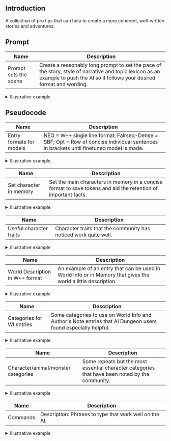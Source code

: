 ## Introduction
A collection of pro tips that can help to create a more coherent, well-written stories and adventures.
## Prompt

| Name | Description |
| --- | --- |
| Prompt sets the scene | Create a reasonably long prompt to set the pace of the story, style of narrative and topic lexicon as an example to push the AI so it follows your desired format and wording. |

<details>
  <summary>Illustrative example</summary>
<br>  
Alice was beginning to get very tired of sitting by her sister on the bank, and of having nothing to do: once or twice she had peeped into the book her sister was reading, but it had no pictures or conversations in it, “and what is the use of a book,” thought Alice “without pictures or conversations?”<br>

<br>So she was considering in her own mind (as well as she could, for the hot day made her feel very sleepy and stupid), whether the pleasure of making a daisy-chain would be worth the trouble of getting up and picking the daisies, when suddenly a White Rabbit with pink eyes ran close by her.

There was nothing so very remarkable in that; nor did Alice think it so very much out of the way to hear the Rabbit say to itself, “Oh dear! Oh dear! I shall be late!” (when she thought it over afterwards, it occurred to her that she ought to have wondered at this, but at the time it all seemed quite natural); but when the Rabbit actually took a watch out of its waistcoat-pocket, and looked at it, and then hurried on, Alice started to her feet, for it flashed across her mind that she had never before seen a rabbit with either a waistcoat-pocket, or a watch to take out of it, and burning with curiosity, she ran across the field after it, and fortunately was just in time to see it pop down a large rabbit-hole under the hedge.<br>
<br>
</details>

## Pseudocode

| Name | Description |
| --- | --- |
| Entry formats for models | NEO = W++ single line format; Fairseq-Dense = SBF; Opt = Row of concise individual sentences in brackets until finetuned model is made. |

<details>
  <summary>Illustrative example</summary>
<br>
  W++:

 [location("hospital")<br>
{<br>
DESCRIPTION("large facility" + "underground base")<br>
APPEARANCE("white walls" + "red bricks" + "people being treated for injuries")<br>
AREAS("maternity" + "triage" + "emergency room" + "canteen" + "research lab")<br>
SUMMARY("The hospital is treating many injured people after the alien attack.")<br>
}]
  
  SBF: 

[ Character: Ronald Mc Donald; age: 38; height: 1.8 m; weight: 90 kg; eye color: green; hair color: brown; hair style: short hair; skin color: fair; clothing: uniform; weapon: no weapon; title: none; other characteristics: none; description: Ronald is a clown-like mascot with red and yellow clothing, wearing a hat with a yellow star and a yellow smiley face on it. He is also carrying a golden bag and a large golden hamburger. ]

Individual sentences in brackets for Author's Note:

[ Writing Style: X-RATED written in a verbose narrative.]<br>
[ Tone: Focus on arousing scenes, visceral sensations, and loving sex scenes.]<br>
[ Genre: Erotic.]<br>
[ Wording: Arousing.]<br>
[ Rating: R.]<br>
  
</details>

| Name | Description |
| --- | --- |
| Set character in memory | Set the main characters in memory in a concise format to save tokens and aid the retention of important facts. |

<details>
  <summary>Illustrative example</summary>
<br>  
[ I am: "Edward"; Husband of: "Charlotte"; Father of: "Clara", "Benny"; Gender: "Male"; Age: "37" ]
<br>  
</details>

| Name | Description |
| --- | --- |
| Useful character traits | Character traits that the community has noticed work quite well. |

<details>
  <summary>Illustrative example</summary>
<br>  
timid, self-conscious, polite, friendly, arrogant, oblivious, dumb, dry, cynical, apathetic, wry, clever, witty, addicted, belligerent, busy, brave, curious, hardy, helpful, jolly (Pokemon natures), loyal, logical, manipulative, mellow, moody, mysterious, philosophical, playful, polite, proud, rude, sensitive, servile, shy, stern, smug, tenacious, upbeat, evil, violent, cruel, sadistic, vulgar (puts emphasis on inappropriate NSFW jokes and behaviours), wild (is used for characters that behave like animals in the wild or tribals).<br>
<br>
[ Character: "Jadzia Dax"; HAIR: "dark", "long", "ponytail"; DESCRIPTION: "female", "tall", "woman"; APPEARANCE: "soft skin", "blue eyes", "athletic", "large tits", "dark nipples", "perfect ass"; MIND: "logical", "brave", "loyal", "tenacious", "playful", "polite"; SUMMARY: "Starfleet Officer", "beautiful", "Lietenant Commander" ]
<br>
</details>

| Name | Description |
| --- | --- |
| World Description in W++ format | An example of an entry that can be used in World Info or in Memory that gives the world a little description. |

<details>
  <summary>Illustrative example</summary>
<br>  
[worldDescription("Trandor")<br>  
{<br>  
DESCRIPTION("human colony" + "earthlike" + "small planet")<br>  
BIOME("grasslands" + "urban" + "forrests")<br>  
AREAS("hospital" + "school" + "landing area")<br>  
SUMMARY("The human colony of Trandor has recently suffered an alien attack.")<br>  
}]
<br>
</details>

| Name | Description |
| --- | --- |
| Categories for WI entries | Some categories to use on World Info and Author's Note entries that AI Dungeon users found especially helpful. |

<details>
  <summary>Illustrative example</summary>
<br>  
SEE: (To describe how a character perceives the world)<br>
LIMIT/LACK<br>
COND/STATE/STATUS: (Status condition like PSN / PRLZ from Pokemon)<br>
DIET<br>
LOOT: (What INV items can be dropped when a creature is defeated)<br>
DETA/DETAIL<br>
ADJ/ADJECTIVE/ADJECT: (Adjective qualities that are a core part of the entity)<br>
MODIF/MOFIDIER: (Like the above, but how it's different from the usual or expected)<br>
GRAM/GRAMMAR: (Tested to tokenize exclusively for word GRAMMAR, useful for speech patterns)<br>
VOCAB/SPEECH: (Potentially better than above, can get characters to speak Japanese or French)<br>
INV<br>
EQUIP<br>
LIKE<br>
HATE<br>
RELATION(S): (Both long forms preferred due to tokens)<br>
ALLIES/FRIENDS: (ALLIES preferred due to two tokens)<br>
BOND/BONDS: (Similar to the above, BOND preferred due to tokens)<br>
ENEMIES: (Merely decent tokens, ENEMY has the same issue)<br>
POWERS/POWER<br>
THEME<br>
ORIGIN: (For series/titles)<br>
ATMOSPHERE/ATMOS<br>
TONE<br>
MOOD<br>
CLIMATE/CLIM<br>
GEOGRAPHY/GEO/GEOGR<br>
ECON/ECONOMY: (For locations, economical circumstances)<br>
FEATURES: (For locations, all variants of FEAT tokenize the same, likely has multiple uses)<br>
EXIT: (For rooms)<br>
CITIZ/CITIZENS: (Special case, short form always preferred, describes racial diversity of locales)<br>
ETHN/ETHNICITY: (Similar to above, better for human variation)<br>
FOLK: (Like CITIZENS but more emphasis on fantasy)<br>
PASSION: (Character motivation)<br>
ALIGNMENT/ALIGN: (Supports imaginative alignments like Lawful Stupid)<br>
EFFEC/EFFECT(S): (For objects and entities, used to add magic or science effects)<br>
BIOME: (Traits that reinforce the biome such as flora go in desc or summary)<br>
CREATE: (What the entity is capable of producing)<br>
FACTS<br>
BANNED/BANN: (Forbidden behavior)<br>
<br>
</details>

| Name | Description |
| --- | --- |
| Character/animal/monster categories | Some repeats but the most essential character categories that have been noted by the community. |

<details>
  <summary>Illustrative example</summary>
<br>  
DESCRIPTION:  ( IE female/male, tall/short, big/little, human/elf, animal/monster)<br>  
APPEARANCE:  (Things like hair/eye/skin colour or claws, fur, etc)<br>  
MIND:                 (Psychological things like kind, cruel, aggressive, helpful, shy, moody, polite etc)<br>  
WEAR:                (Clothing or apparel coats, socks, shoes, backpack, hat)<br>  
STATUS:             (Where is the character and what predicament are they in: Trapped in a dungeon)<br>  
CONDITION:    (The state of the character/monster/animal such as very strong but tired, a few cuts and bruises,  arrow in the knee, decaying, worse for wear etc )<br>  
SPEECH:             (None, cockney accent, Japanese, British accent, vulgar, squeak, roar, bark etc)<br>  
POWER:             (Special traits or powers ie ability to fly)<br>  
GRAB:                (To define what is used to grab ie mouth/bite, claws, tentacles)<br>  
MOVE:               (Movement such as walk, run, crawl, slither, swim, scuttle, creep)<br>  
LIMIT:                (What is lacking such as sight/blind, hands for animals, speech etc)<br>  
INVENTORY:    (Items on the character, gun, bow, sword, knife, whip, bottle of absolute vodka etc)<br>  
SUMMARY:     (Here you can describe the character in a sentence ie Cov is a nerd who spends far too much time on KoboldAI)<br>  
<br>
</details>

| Name | Description |
| --- | --- |
| Commands | Description: Phrases to type that work well on the AI. |

<details>
  <summary>Illustrative example</summary>
<br>  
Name:"Text"<br>
List of X:<br>
(POV [character]) or ([character]'s POV)<br>
(Current scene as described by [author]/[writing style])<br>
[character]'s secrets:<br>
If only [character] knew<br>
Available sex scenes for [character]:<br>
([character]'s recollection of this scene X years later, [year])<br>
[character]'s opinion on this story<br>
(current scene as a x)<br>
([character]'s thoughts)<br>
[character]'s Personality<br>
Open X.file<br>
([character]'s thoughts on Y)<br>
Your actions:<br>
X, a Y poem:<br>
([character]'s Y thoughts)<br>
[character]'s psychological profile:<br>
Your sins:<br>
List of story actions:<br>
Brain Root Directory:<br>
Description of [new character]:<br>
You take a look at the form, it reads:<br>
X gives a lengthy monologue about Y<br>
(Advice from the voices in your head:)<br>
Rational:<br>
Hours later...<br>
You decide to view the bulletin board, where you see a number of requests.<br>
Audience poll results:<br>
You think to yourself,<br>
You look around and take in the scene.<br>
Description of x:<br>
X described by Y:<br>
You write a poem about X:<br>
Debug mode activated. List of 10 available cheats:<br>
<br>
(A nearly infinite series of commands can be cooked up this way)
<br>
</details>